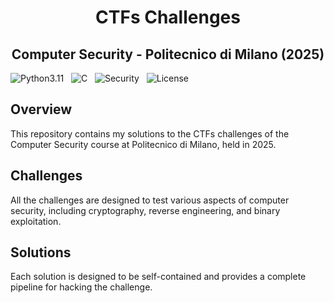 <h1 align="center">CTFs Challenges</h1>
<h2 align="center">Computer Security - Politecnico di Milano (2025)</h4>

![Python3.11](https://img.shields.io/badge/python-3.10+-red) &nbsp; ![C](https://img.shields.io/badge/C-gcc-blue) &nbsp; ![Security](https://img.shields.io/badge/security-hacking-yellowgreen) &nbsp; ![License](https://img.shields.io/badge/license-MIT-blueviolet) &nbsp;

## Overview

This repository contains my solutions to the CTFs challenges of the Computer Security course at Politecnico di Milano, held in 2025. 


## Challenges

All the challenges are designed to test various aspects of computer security, including cryptography, reverse engineering, and binary exploitation.

## Solutions

Each solution is designed to be self-contained and provides a complete pipeline for hacking the challenge.
